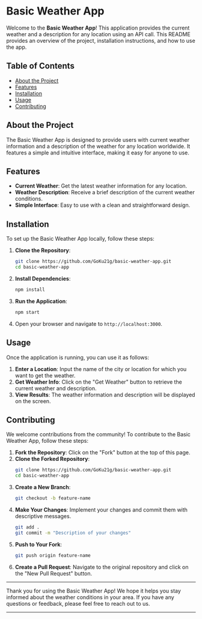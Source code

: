 # Basic Weather App

Welcome to the **Basic Weather App**! This application provides the current weather and a description for any location using an API call. This README provides an overview of the project, installation instructions, and how to use the app.

## Table of Contents

- [About the Project](#about-the-project)
- [Features](#features)
- [Installation](#installation)
- [Usage](#usage)
- [Contributing](#contributing)

## About the Project

The Basic Weather App is designed to provide users with current weather information and a description of the weather for any location worldwide. It features a simple and intuitive interface, making it easy for anyone to use.

## Features

- **Current Weather**: Get the latest weather information for any location.
- **Weather Description**: Receive a brief description of the current weather conditions.
- **Simple Interface**: Easy to use with a clean and straightforward design.

## Installation

To set up the Basic Weather App locally, follow these steps:

1. **Clone the Repository**:
    ```bash
    git clone https://github.com/GoKu21g/basic-weather-app.git
    cd basic-weather-app
    ```

2. **Install Dependencies**:
    ```bash
    npm install
    ```

3. **Run the Application**:
    ```bash
    npm start
    ```

4. Open your browser and navigate to `http://localhost:3000`.

## Usage

Once the application is running, you can use it as follows:

1. **Enter a Location**: Input the name of the city or location for which you want to get the weather.
2. **Get Weather Info**: Click on the "Get Weather" button to retrieve the current weather and description.
3. **View Results**: The weather information and description will be displayed on the screen.

## Contributing

We welcome contributions from the community! To contribute to the Basic Weather App, follow these steps:

1. **Fork the Repository**: Click on the "Fork" button at the top of this page.
2. **Clone the Forked Repository**:
    ```bash
    git clone https://github.com/GoKu21g/basic-weather-app.git
    cd basic-weather-app
    ```
3. **Create a New Branch**:
    ```bash
    git checkout -b feature-name
    ```
4. **Make Your Changes**: Implement your changes and commit them with descriptive messages.
    ```bash
    git add .
    git commit -m "Description of your changes"
    ```
5. **Push to Your Fork**:
    ```bash
    git push origin feature-name
    ```
6. **Create a Pull Request**: Navigate to the original repository and click on the "New Pull Request" button.

---

Thank you for using the Basic Weather App! We hope it helps you stay informed about the weather conditions in your area. If you have any questions or feedback, please feel free to reach out to us.

---
